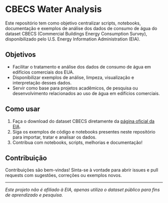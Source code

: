 # CBECS Water Analysis

Este repositório tem como objetivo centralizar scripts, notebooks, documentação e exemplos de análise dos dados de consumo de água do dataset CBECS (Commercial Buildings Energy Consumption Survey), disponibilizado pelo U.S. Energy Information Administration (EIA).

## Objetivos

- Facilitar o tratamento e análise dos dados de consumo de água em edifícios comerciais dos EUA.
- Disponibilizar exemplos de análise, limpeza, visualização e interpretação desses dados.
- Servir como base para projetos acadêmicos, de pesquisa ou desenvolvimento relacionados ao uso de água em edifícios comerciais.

## Como usar

1. Faça o download do dataset CBECS diretamente da [página oficial da EIA](https://www.eia.gov/consumption/commercial/data/).
2. Siga os exemplos de código e notebooks presentes neste repositório para importar, tratar e analisar os dados.
3. Contribua com notebooks, scripts, melhorias e documentação!

## Contribuição

Contribuições são bem-vindas! Sinta-se à vontade para abrir issues e pull requests com sugestões, correções ou exemplos novos.

---

*Este projeto não é afiliado à EIA, apenas utiliza o dataset público para fins de aprendizado e pesquisa.*
